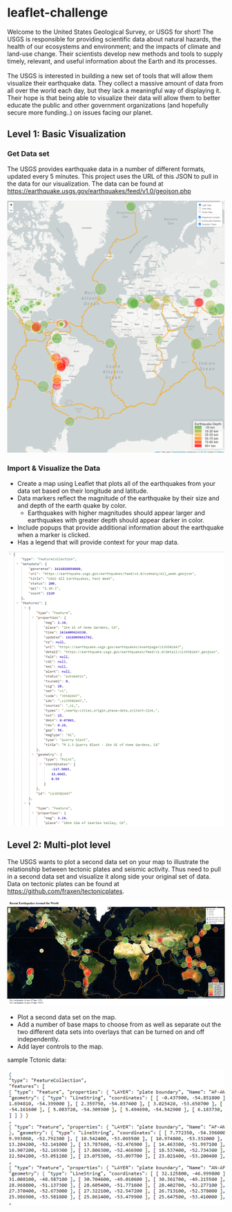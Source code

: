 # leaflet-challenge

Welcome to the United States Geological Survey, or USGS for short! The USGS is responsible for providing scientific data about natural hazards, the health of our ecosystems and environment; and the impacts of climate and land-use change. Their scientists develop new methods and tools to supply timely, relevant, and useful information about the Earth and its processes.
<br><br>
The USGS is interested in building a new set of tools that will allow them visualize their earthquake data. They collect a massive amount of data from all over the world each day, but they lack a meaningful way of displaying it. Their hope is that being able to visualize their data will allow them to better educate the public and other government organizations (and hopefully secure more funding..) on issues facing our planet.


## Level 1: Basic Visualization

### Get Data set
The USGS provides earthquake data in a number of different formats, updated every 5 minutes. This project uses the URL of this JSON to pull in the data for our visualization. The data can be found at https://earthquake.usgs.gov/earthquakes/feed/v1.0/geojson.php

![level 1 image](./images/mapScreenShot.png)

### Import & Visualize the Data
 * Create a map using Leaflet that plots all of the earthquakes from your data set based on their longitude and latitude.
 * Data markers reflect the magnitude of the earthquake by their size and and depth of the earth quake by color. 
      *  Earthquakes with higher magnitudes should appear larger and earthquakes with greater depth should appear darker in color.
 * Include popups that provide additional information about the earthquake when a marker is clicked.
 * Has a legend that will provide context for your map data.

![sample json](./images/sample_json_data.png)

## Level 2: Multi-plot level

The USGS wants to plot a second data set on your map to illustrate the relationship between tectonic plates and seismic activity. Thus need to pull in a second data set and visualize it along side your original set of data. Data on tectonic plates can be found at https://github.com/fraxen/tectonicplates.

![level 2 image](./images/map2ScreenShot.png)

 * Plot a second data set on the map.
 * Add a number of base maps to choose from as well as separate out the two different data sets into overlays that can be turned on and off independently.
 * Add layer controls to the map.

sample Tctonic data:

![sample json](./images/sampleTectonicData.png)

